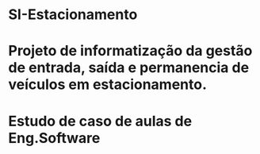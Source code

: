 # SI-Estacionamento
# Projeto de informatização da gestão de entrada, saída e permanencia de veículos em estacionamento.
# Estudo de caso de aulas de Eng.Software
